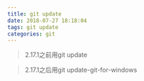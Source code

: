 ```yaml
---
title: git update
date: 2018-07-27 18:18:04
tags: git update
categories: git
---
```


> 2.17.1之前用git update  

> 2.17.1之后用git update-git-for-windows

